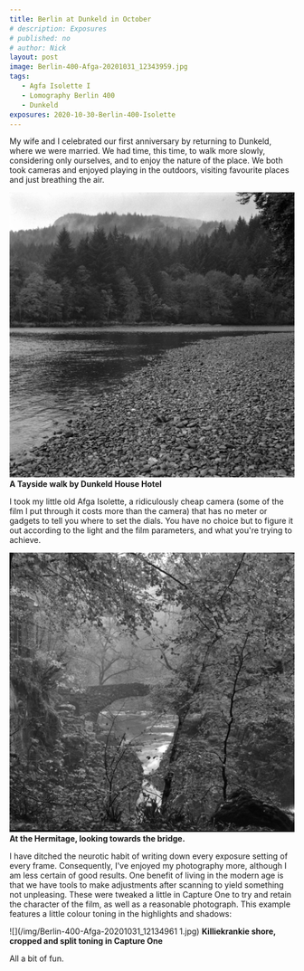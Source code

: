 ```yaml
---
title: Berlin at Dunkeld in October
# description: Exposures
# published: no
# author: Nick
layout: post
image: Berlin-400-Afga-20201031_12343959.jpg
tags:
   - Agfa Isolette I
   - Lomography Berlin 400
   - Dunkeld
exposures: 2020-10-30-Berlin-400-Isolette
---
```


My wife and I celebrated our first anniversary by returning to Dunkeld, where we were married. We had time, this time, to walk more slowly, considering only ourselves, and to enjoy the nature of the place. We both took cameras and enjoyed playing in the outdoors, visiting favourite places and just breathing the air.

![](/img/Berlin-400-Afga-20201031_12034276.jpg)
**A Tayside walk by Dunkeld House Hotel**

I took my little old Afga Isolette, a ridiculously cheap camera (some of the film I put through it costs more than the camera) that has no meter or gadgets to tell you where to set the dials. You have no choice but to figure it out according to the light and the film parameters, and what you're trying to achieve. 

![](/img/Berlin-400-Afga-20201031_12353688.jpg)
**At the Hermitage, looking towards the bridge.**

I have ditched the neurotic habit of writing down every exposure setting of every frame. Consequently, I've enjoyed my photography more, although I am less certain of good results. One benefit of living in the modern age is that we have tools to make adjustments after scanning to yield something not unpleasing. These were tweaked a little in Capture One to try and retain the character of the film, as well as a reasonable photograph. This example features a little colour toning in the highlights and shadows:

![](/img/Berlin-400-Afga-20201031_12134961 1.jpg)
**Killiekrankie shore, cropped and split toning in Capture One**

All a bit of fun.